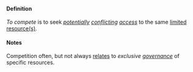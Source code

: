 #### Definition

*To compete* is to seek *[potentially](https://github.com/gcassel/Modular-Organization-Terminology/blob/master/terms/potential.md) [conflicting](https://github.com/gcassel/Modular-Organization-Terminology/blob/master/terms/conflict.md) [access](https://github.com/gcassel/Modular-Organization-Terminology/blob/master/terms/access.md)* to the same [limited](https://github.com/gcassel/Modular-Organization-Terminology/blob/master/terms/limit.md) [resource(s)](https://github.com/gcassel/Modular-Organization-Terminology/blob/master/terms/resource.md).

#### Notes

Competition often, but not always [relates](https://github.com/gcassel/Modular-Organization-Terminology/blob/master/terms/relate.md) to *exclusive [governance](https://github.com/gcassel/Modular-Organization-Terminology/blob/master/terms/govern.md)* of specific resources.
